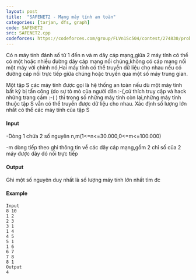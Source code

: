 ```yaml
---
layout: post
title:  "SAFENET2 - Mạng máy tính an toàn"
categories: [tarjan, dfs, graph]
code: SAFENET2
src: SAFENET2.cpp
codeforces: https://codeforces.com/group/FLVn1Sc504/contest/274830/problem/Z
---
```



Có n máy tính đánh số từ 1 đến n và m dây cáp mạng,giữa 2 máy tính có thể có một hoặc nhiều đường dây cáp mạng nối chúng,không có cáp mạng nối một máy với chính nó.Hai máy tính có thể truyền dữ liệu cho nhau nếu có đường cáp nối trực tiếp giữa chúng hoặc truyền qua một số máy trung gian.

Một tập S các máy tính được gọi là hệ thống an toàn nếu dù một máy tính bất kỳ bị tấn công (do sự tò mò của người dân :-(,cứ thích truy cập và hack những trang cấm :-( ) thì trong số những máy tính còn lại,những máy tính thuộc tập S vẫn có thể truyền được dữ liệu cho nhau. Xác định số lượng lớn nhất có thể các máy tính của tập S

#### Input

\-Dòng 1 chứa 2 số nguyên n,m(1<=n<=30.000,0<=m<=100.000)

\-m dòng tiếp theo ghi thông tin về các dây cáp mạng,gồm 2 chỉ số của 2 máy được dây đó nối trực tiếp

#### Output

Ghi một số nguyên duy nhất là số lượng máy tính lớn nhất tìm đc

#### Example

```
Input  
8 10  
1 2  
2 3  
3 1  
1 4  
4 5  
5 1  
1 6  
6 7  
7 8  
8 1  
Output  
4
```

<!--more-->

